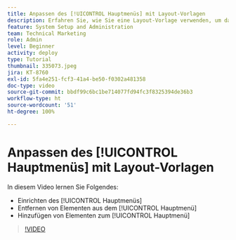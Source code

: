 ```yaml
---
title: Anpassen des [!UICONTROL Hauptmenüs] mit Layout-Vorlagen
description: Erfahren Sie, wie Sie eine Layout-Vorlage verwenden, um das [!UICONTROL Hauptmenü] anzupassen.
feature: System Setup and Administration
team: Technical Marketing
role: Admin
level: Beginner
activity: deploy
type: Tutorial
thumbnail: 335073.jpeg
jira: KT-8760
exl-id: 5fa4e251-fcf3-41a4-be50-f0302a481358
doc-type: video
source-git-commit: bbdf99c6bc1be714077fd94fc3f8325394de36b3
workflow-type: ht
source-wordcount: '51'
ht-degree: 100%

---
```


# Anpassen des [!UICONTROL Hauptmenüs] mit Layout-Vorlagen

In diesem Video lernen Sie Folgendes:

* Einrichten des [!UICONTROL Hauptmenüs]
* Entfernen von Elementen aus dem [!UICONTROL Hauptmenü]
* Hinzufügen von Elementen zum [!UICONTROL Hauptmenü]


>[!VIDEO](https://video.tv.adobe.com/v/335073/?quality=12&learn=on&enablevpops=1)
